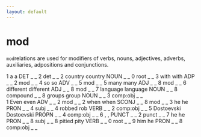 ```yaml
---
layout: default
---
```


# **mod**
`mod`relations are used for modifiers of verbs, nouns, adjectives, adverbs, auxiliaries, adpositions and conjunctions.

<div>
<conll>
1	a	a	DET	_	_	2	det	_	_
2	country	country	NOUN	_	_	0	root	_	_
3	with	with	ADP	_	_	2	mod	_	_
4	so	so	ADV	_	_	5	mod	_	_
5	many	many	ADJ	_	_	8	mod	_	_
6	different	different	ADJ	_	_	8	mod	_	_
7	language	language	NOUN	_	_	8	compound	_	_
8	groups	group	NOUN	_	_	3	comp:obj	_	_
</conll>
</div>

<div>
<conll>
1	Even	even	ADV	_	_	2	mod	_	_
2	when	when	SCONJ	_	_	8	mod	_	_
3	he	he	PRON	_	_	4	subj	_	_
4	robbed	rob	VERB	_	_	2	comp:obj	_	_
5	Dostoevski	Dostoevski	PROPN	_	_	4	comp:obj	_	_
6	,	,	PUNCT	_	_	2	punct	_	_
7	he	he	PRON	_	_	8	subj	_	_
8	pitied	pity	VERB	_	_	0	root	_	_
9	him	he	PRON	_	_	8	comp:obj	_	_

</conll>
</div>

